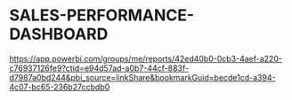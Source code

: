 # SALES-PERFORMANCE-DASHBOARD
https://app.powerbi.com/groups/me/reports/42ed40b0-0cb3-4aef-a220-c76937126fe9?ctid=e94d57ad-a0b7-44cf-883f-d7987a0bd244&pbi_source=linkShare&bookmarkGuid=becde1cd-a394-4c07-bc65-236b27ccbdb0
